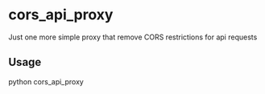 # cors_api_proxy

Just one more simple proxy that remove CORS restrictions for api requests 

## Usage

python cors_api_proxy